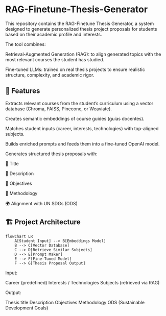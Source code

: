 # RAG-Finetune-Thesis-Generator

This repository contains the RAG-Finetune Thesis Generator, a system designed to generate personalized thesis project proposals for students based on their academic profile and interests.

The tool combines:

Retrieval-Augmented Generation (RAG): to align generated topics with the most relevant courses the student has studied.

Fine-tuned LLMs: trained on real thesis projects to ensure realistic structure, complexity, and academic rigor.

## 🚀 Features

Extracts relevant courses from the student’s curriculum using a vector database (Chroma, FAISS, Pinecone, or Weaviate).

Creates semantic embeddings of course guides (guías docentes).

Matches student inputs (career, interests, technologies) with top-aligned subjects.

Builds enriched prompts and feeds them into a fine-tuned OpenAI model.

Generates structured thesis proposals with:

📌 Title

📖 Description

🎯 Objectives

🧪 Methodology

🌍 Alignment with UN SDGs (ODS)


## 🏗️ Project Architecture

```mermaid
flowchart LR
    A[Student Input] --> B[Embeddings Model]
    B --> C[Vector Database]
    C --> D[Retrieve Similar Subjects]
    D --> E[Prompt Maker]
    E --> F[Fine-Tuned Model]
    F --> G[Thesis Proposal Output]
```

Input:

Career (predefined)
Interests / Technologies
Subjects (retrieved via RAG)

Output:

Thesis title
Description
Objectives
Methodology
ODS (Sustainable Development Goals)
